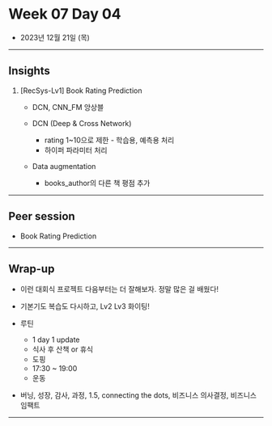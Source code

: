 # Week 07 Day 04

- 2023년 12월 21일 (목)

---

## Insights

1) [RecSys-Lv1] Book Rating Prediction
    
    - DCN, CNN_FM 앙상블
    
    - DCN (Deep & Cross Network)
        - rating 1~10으로 제한 - 학습용, 예측용 처리
        - 하이퍼 파라미터 처리
    
    - Data augmentation
        - books_author의 다른 책 평점 추가
    

---

## Peer session

- Book Rating Prediction


---

## Wrap-up

- 이런 대회식 프로젝트 다음부터는 더 잘해보자. 정말 많은 걸 배웠다! 
- 기본기도 복습도 다시하고, Lv2 Lv3 화이팅!

- 루틴
    - 1 day 1 update
    - 식사 후 산책 or 휴식
    - 도핑
    - 17:30 ~ 19:00 
    - 운동

- 버닝, 성장, 감사, 과정, 1.5, connecting the dots, 비즈니스 의사결정, 비즈니스 임팩트


---
